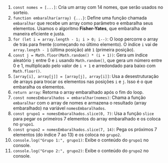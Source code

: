 1. `const nomes = [...]`: Cria um array com 14 nomes, que serão usados no sorteio.
2. `function embaralhar(array) {...}`: Define uma função chamada `embaralhar` que recebe um array como parâmetro e embaralha seus elementos. Usamos o algoritmo **Fisher-Yates**, que embaralha de maneira eficiente e justa.
3. `for (let i = array.length - 1; i > 0; i--)`: O loop percorre o array de trás para frente (começando no último elemento). O índice `i` vai de `array.length - 1` (última posição) até `1` (primeira posição).
4. `const j = Math.floor(Math.random() * (i + 1))`: Gera um índice aleatório `j` entre 0 e `i` usando `Math.random()`, que gera um número entre 0 e 1, multiplicado pelo valor de `i + 1` e arredondado para baixo com `Math.floor()`.
5. `[array[i], array[j]] = [array[j], array[i]]`: Usa a desestruturação de arrays para trocar os elementos nas posições `i` e `j`. Isso é o que embaralha os elementos.
6. `return array`: Retorna o array embaralhado após o fim do loop.
7. `const nomesEmbaralhados = embaralhar(nomes)`: Chama a função `embaralhar` com o array de nomes e armazena o resultado (array embaralhado) na variável `nomesEmbaralhados`.
8. `const grupo1 = nomesEmbaralhados.slice(0, 7)`: Usa a função `slice` para pegar os primeiros 7 elementos do array embaralhado e os coloca no `grupo1`.
9. `const grupo2 = nomesEmbaralhados.slice(7, 14)`: Pega os próximos 7 elementos (do índice 7 ao 13) e os coloca no `grupo2`.
10. `console.log("Grupo 1:", grupo1)`: Exibe o conteúdo do `grupo1` no console.
11. `console.log("Grupo 2:", grupo2)`: Exibe o conteúdo do `grupo2` no console.
